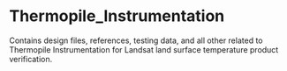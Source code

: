 # Thermopile_Instrumentation
Contains design files, references, testing data, and all other related to Thermopile Instrumentation for Landsat land surface temperature product verification.
